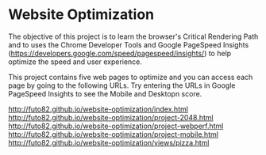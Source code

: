 Website Optimization
======================
The objective of this project is to learn the browser's Critical Rendering Path and to uses the Chrome Developer Tools and Google PageSpeed Insights (https://developers.google.com/speed/pagespeed/insights/) to help optimize the speed and user experience.

This project contains five web pages to optimize and you can access each page by going to the following URLs. Try entering the URLs in Google PageSpeed Insights to see the Mobile and Desktopn score.

http://futo82.github.io/website-optimization/index.html
http://futo82.github.io/website-optimization/project-2048.html
http://futo82.github.io/website-optimization/project-webperf.html
http://futo82.github.io/website-optimization/project-mobile.html
http://futo82.github.io/website-optimization/views/pizza.html
